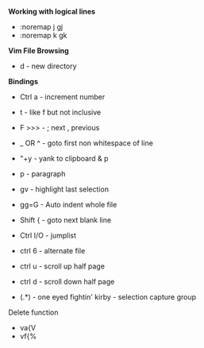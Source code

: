 **Working with logical lines**  
- :noremap j gj  
- :noremap k gk  
  
**Vim File Browsing**  
- d - new directory  
  
**Bindings**  
- Ctrl a   - increment number  
- t        - like f but not inclusive  
   
- F >>>    - ; next   , previous   
- _ OR ^   - goto first non whitespace of line  
- "+y      - yank to clipboard  & p  
- p        - paragraph  
- gv       - highlight last selection  
- gg=G     - Auto indent whole file  
- Shift {  -  goto next blank line  
- Ctrl I/O - jumplist  
- ctrl 6   - alternate file  
- ctrl u   - scroll up half page  
- ctrl d   - scroll down half page  
  
- \(.*\)   - one eyed fightin' kirby - selection capture group  
  
Delete function  
- va{V  
- vf{%  
